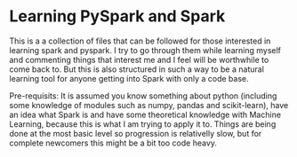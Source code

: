 # Learning PySpark and Spark

This is a a collection of files that can be followed for those interested in learning spark and pyspark. I try to go through them while learning myself and commenting things that interest me and I feel will be worthwhile to come back to. But this is also structured in such a way to be a natural learning tool for anyone getting into Spark with only a code base.

Pre-requisits:
It is assumed you know something about python (including some knowledge of modules such as numpy, pandas and scikit-learn), have an idea what Spark is and have some theoretical knowledge with Machine Learning, because this is what I am trying to apply it to. Things are being done at the most basic level so progression is relativelly slow, but for complete newcomers this might be a bit too code heavy.
